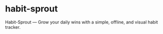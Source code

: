 # habit-sprout
Habit-Sprout — Grow your daily wins with a simple, offline, and visual habit tracker.
